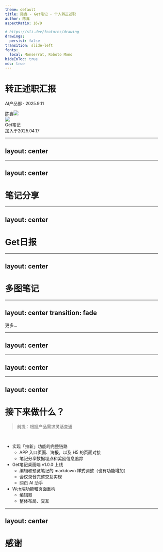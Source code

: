 ```yaml
---
theme: default
title: 陈鑫 - Get笔记 - 个人转正述职
author: 陈鑫
aspectRatio: 16/9

# https://sli.dev/features/drawing
drawings:
  persist: false
transition: slide-left
fonts:
  local: Monserrat, Roboto Mono
hideInToc: true
mdc: true
---
```


# 转正述职汇报

AI产品部 · 2025.9.11

<div class="uppercase text-sm tracking-widest flex items-center">
陈鑫<img src="https://piccdn2.umiwi.com/fe-oss/default/MTc1NjgwMzk1NTgz.png" class="inline rounded-full w-4 ml-1"/>
</div>

<div class="abs-bl mx-14 my-12 flex">
  <img src="/logo-single.png" class="h-9">
  <div class="ml-3 flex flex-col text-left">
    <div class=text-sm>Get笔记</div>
    <div class="text-[0.75rem] opacity-50">加入于2025.04.17</div>
  </div>
</div>


---
layout: center
---

<div class="flex gap-[80px] items-center">
  <TableCard title="工作成果" description="主要介绍试用期的工作成果产出" />
  <TableCard title="未来规划" description="说一说接下来我计划要做的" />
</div>

---
layout: center
---

# 笔记分享

<div class="flex gap-[80px] items-center">
  <IphoneShare class="shrink-[0]"/>
  <FunctionDescription
    title="功能说明"
    description="笔记分享功能让信息流动更自由，通过简单操作实现高效传递，告别图片文件传输的繁琐，让信息同步更便利顺畅"
    :items="[{ text: 'APP 内分享功能实现' }, { text: '站外 H5 所有笔记笔记类型分享页面实现' }, { text: 'WEB 首次接入大数据埋点' }]"
  />
</div>

---
layout: center
---

# Get日报

<div class="flex gap-[80px] items-center">
  <FunctionDescription
    title="功能说明"
    description="每日生成专属自己的日报，复盘前一天记了哪些笔记、关注订阅的博主有哪些更新"
    :items="[{ text: 'APP 端日报卡片和详情开发' }, { text: 'WEB 端完整日报卡片开发' }, { text: '自定义日报链接解析插件' }]"
  />
  <IphoneDaily class="shrink-[0]"/>
</div>

---
layout: center
---

# 多图笔记

<div class="flex gap-[80px] items-center">
  <IphoneImage class="shrink-[0]"/>
  <FunctionDescription
    title="功能说明"
    description="一次最多上传10张图片，一键智能转笔记，极大方便用户多图记录"
    :items="[{ text: 'APP 多图上传逻辑实现' }, { text: 'WEB、APP 多图笔记详情页面适配' }]"
  />
</div>

---
layout: center
transition: fade
---

<div
  v-motion
  class="text-[42px]"
  :initial="{ x: -80 }"
  :enter="{ x: 0, y: 0 }"
>
  更多...
</div>

---
layout: center
---

<div class="flex flex-wrap gap-[20px] justify-between">
  <MoreCard v-click order="1" title="拍书笔记" description="参与 APP 端拍书上传笔记的列表、搜索、添加功能开发" />
  <MoreCard v-click order="2" title="导入音视频" description="WEB 端导入音视频功能开发" />
  <MoreCard v-click order="3" title="AI助手" description="WEB 端 AI 助手参与开发部分功能" />
  <MoreCard v-click order="4" title="项目优化相关" description="Web 端项目引入各种 lint 工具，强制 setup ts 语法开发，提升项目可维护性和代码健壮性" />
  <MoreCard v-click order="5" title="Get笔记桌面端" description="从零到一搭建起Get笔记的桌面端应用，打好基础，利于后续迭代" />
  <NextCard v-click />
</div>

---
layout: center
---

<Macbook />

---
layout: center
---

# 接下来做什么？

> 前提：根据产品需求灵活变通

<br>

<v-clicks>

- 实现「拉新」功能的完整链路
  - APP 入口页面、海报，以及 H5 的页面对接
  - 笔记分享数据埋点和奖励信息追踪
- Get笔记桌面端 v1.0.0 上线
  - 编辑和预览笔记的 markdown 样式调整（也有功能增加）
  - 会议录音完整交互实现
  - 网页 AI 助手
- Web端功能和页面重构
  - 编辑器
  - 整体布局、交互

</v-clicks>

---
layout: center
---

<h1>感谢</h1>
